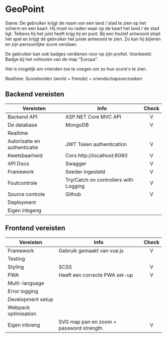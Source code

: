 # GeoPoint

Game: De gebruiker krijgt de naam van een land / stad te zien op het scherm en een kaart. Hij moet nu raden waar op de kaart het land / de stad ligt. Telkens hij het juist heeft krijg hij en punt. Bij een foutief antwoord stopt het spel en krijgt de gebruiker het juiste antwoord te zien. Zo kan hij bijleren en zijn persoonlijke score verslaan.

De gebruiker kan ook badges verdienen voor op zijn profiel. Voorbeeld: Badge bij het voltooien van de map "Europa".

Het is mogelijk om vrienden toe te voegen om zo hun score's te zien. 

Realtime: Scoreborden (world + friends) + vriendschapsverzoeken

## Backend vereisten

| Vereisten                    | Info                            			| Check |    
| -----------------------------|--------------------------------------------|:-----:|
| Backend API                  | ASP.NET Core MVC API            			|   V   |
| De database                  | MongoDB                         			|   V   |
| Realtime                     |                                 			|       |
| Autorisatie en authenticatie | JWT Token authentication        			|   V   |
| Kwetsbaarheid                | Cors http://localhost:8080      			|   V   |
| API Docs                     | Swagger                         			|   V   |
| Framework                    | Seeder ingesteld                			|   V   |
| Foutcontrole                 | Try/Catch on controllers with Logging   	|   V   |
| Source controle              | Github                          			|   V   |
| Deployment                   |                                 			|       |
| Eigen inbgeng                |                                 			|       |

## Frontend vereisten
 
| Vereisten                    | Info                            			| Check |  
| -----------------------------|--------------------------------------------|:-----:|
| Framework                    | Gebruik gemaakt van vue.js      			|   V   |
| Testing                      |                                 			|       |
| Styling                      | SCSS                            			|   V   |
| PWA                          | Heeft een correcte PWA set-up   			|   V   |
| Multi-language               |                                 			|       |
| Error logging                |                                 			|       |
| Development setup            |                                			|       |
| Webpack optimisation         |                                 			|       |
| Eigen inbreng                | SVG map pan en zoom + password strength	|   V   |
